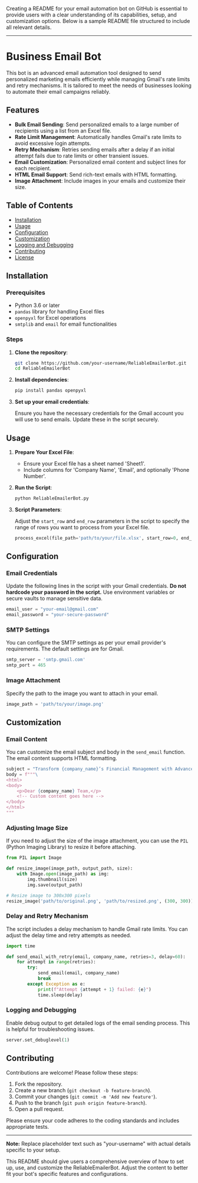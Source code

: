 Creating a README for your email automation bot on GitHub is essential to provide users with a clear understanding of its capabilities, setup, and customization options. Below is a sample README file structured to include all relevant details.

---

# Business Email Bot

This bot is an advanced email automation tool designed to send personalized marketing emails efficiently while managing Gmail's rate limits and retry mechanisms. It is tailored to meet the needs of businesses looking to automate their email campaigns reliably.


## Features

- **Bulk Email Sending**: Send personalized emails to a large number of recipients using a list from an Excel file.
- **Rate Limit Management**: Automatically handles Gmail's rate limits to avoid excessive login attempts.
- **Retry Mechanism**: Retries sending emails after a delay if an initial attempt fails due to rate limits or other transient issues.
- **Email Customization**: Personalized email content and subject lines for each recipient.
- **HTML Email Support**: Send rich-text emails with HTML formatting.
- **Image Attachment**: Include images in your emails and customize their size.

## Table of Contents

- [Installation](#installation)
- [Usage](#usage)
- [Configuration](#configuration)
- [Customization](#customization)
- [Logging and Debugging](#logging-and-debugging)
- [Contributing](#contributing)
- [License](#license)

## Installation

### Prerequisites

- Python 3.6 or later
- `pandas` library for handling Excel files
- `openpyxl` for Excel operations
- `smtplib` and `email` for email functionalities

### Steps

1. **Clone the repository**:

   ```bash
   git clone https://github.com/your-username/ReliableEmailerBot.git
   cd ReliableEmailerBot
   ```

2. **Install dependencies**:

   ```bash
   pip install pandas openpyxl
   ```

3. **Set up your email credentials**:

   Ensure you have the necessary credentials for the Gmail account you will use to send emails. Update these in the script securely.

## Usage

1. **Prepare Your Excel File**:

   - Ensure your Excel file has a sheet named 'Sheet1'.
   - Include columns for 'Company Name', 'Email', and optionally 'Phone Number'.

2. **Run the Script**:

   ```bash
   python ReliableEmailerBot.py
   ```

3. **Script Parameters**:

   Adjust the `start_row` and `end_row` parameters in the script to specify the range of rows you want to process from your Excel file.

   ```python
   process_excel(file_path='path/to/your/file.xlsx', start_row=0, end_row=100)
   ```

## Configuration

### Email Credentials

Update the following lines in the script with your Gmail credentials. **Do not hardcode your password in the script.** Use environment variables or secure vaults to manage sensitive data.

```python
email_user = "your-email@gmail.com"
email_password = "your-secure-password"
```

### SMTP Settings

You can configure the SMTP settings as per your email provider's requirements. The default settings are for Gmail.

```python
smtp_server = 'smtp.gmail.com'
smtp_port = 465
```

### Image Attachment

Specify the path to the image you want to attach in your email.

```python
image_path = 'path/to/your/image.png'
```

## Customization

### Email Content

You can customize the email subject and body in the `send_email` function. The email content supports HTML formatting.

```python
subject = "Transform {company_name}’s Financial Management with Advanced AI Solutions"
body = f"""\
<html>
<body>
    <p>Dear {company_name} Team,</p>
    <!-- Custom content goes here -->
</body>
</html>
"""
```

### Adjusting Image Size

If you need to adjust the size of the image attachment, you can use the `PIL` (Python Imaging Library) to resize it before attaching.

```python
from PIL import Image

def resize_image(image_path, output_path, size):
    with Image.open(image_path) as img:
        img.thumbnail(size)
        img.save(output_path)

# Resize image to 300x300 pixels
resize_image('path/to/original.png', 'path/to/resized.png', (300, 300))
```

### Delay and Retry Mechanism

The script includes a delay mechanism to handle Gmail rate limits. You can adjust the delay time and retry attempts as needed.

```python
import time

def send_email_with_retry(email, company_name, retries=3, delay=60):
    for attempt in range(retries):
        try:
            send_email(email, company_name)
            break
        except Exception as e:
            print(f"Attempt {attempt + 1} failed: {e}")
            time.sleep(delay)
```

### Logging and Debugging

Enable debug output to get detailed logs of the email sending process. This is helpful for troubleshooting issues.

```python
server.set_debuglevel(1)
```

## Contributing

Contributions are welcome! Please follow these steps:

1. Fork the repository.
2. Create a new branch (`git checkout -b feature-branch`).
3. Commit your changes (`git commit -m 'Add new feature'`).
4. Push to the branch (`git push origin feature-branch`).
5. Open a pull request.

Please ensure your code adheres to the coding standards and includes appropriate tests.

---

**Note:** Replace placeholder text such as "your-username" with actual details specific to your setup.

This README should give users a comprehensive overview of how to set up, use, and customize the ReliableEmailerBot. Adjust the content to better fit your bot's specific features and configurations.
